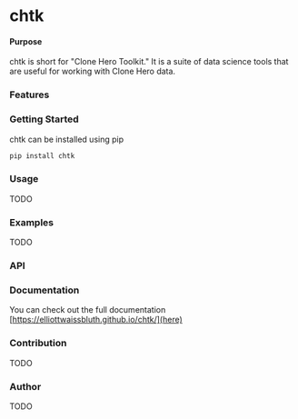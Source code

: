 # chtk

#### Purpose
chtk is short for "Clone Hero Toolkit." It is a suite of data science tools that are useful for working with Clone Hero data.

### Features

### Getting Started
chtk can be installed using pip
```bash
pip install chtk
```

### Usage
TODO

### Examples
TODO

### API

### Documentation
You can check out the full documentation [https://elliottwaissbluth.github.io/chtk/](here)

### Contribution
TODO

### Author
TODO